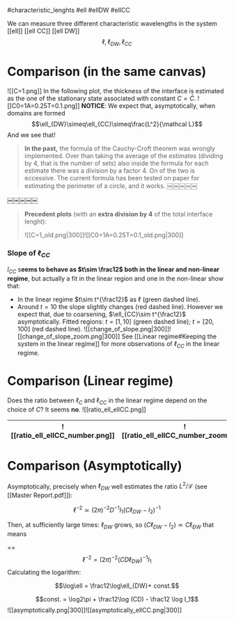 #characteristic_lenghts #ell #ellDW #ellCC

We can measure three different characteristic wavelengths in the system [[ell]] [[ell CC]] [[ell DW]]
$$\ell, \ell_{DW}, \ell_{CC}$$
# Comparison (in the same canvas)
![[C=1.png]]
In the following plot, the thickness of the interface is estimated as the one of the stationary state associated with constant $C=\bar{C}$.
![[C0=1A=0.25T=0.1.png]]
**NOTICE**: We expect that, asymptotically, when domains are formed
$$\ell_{DW}\simeq\ell_{CC}\simeq\frac{L^2}{\mathcal L}$$
And we see that!
> **In the past,** the formula of the Cauchy-Croft theorem was wrongly implemented. Over than taking the average of the estimates (dividing by 4, that is the number of sets) also inside the formula for each estimate there was a division by a factor 4. On of the two is eccessive. The current formula has been tested on paper for estimating the perimeter of a circle, and it works.
​￼￼￼￼￼

​￼￼￼￼￼
> **Precedent plots** (with an **extra division by 4** of the total interface lenght):
> 
> ![[C=1_old.png|300]]![[C0=1A=0.25T=0.1_old.png|300]]
### Slope of $\ell_{CC}$
$l_{CC}$ s**eems to behave as $t\sim \frac12$ both in the linear and non-linear regime**, but actually a fit in the linear region and one in the non-linear show that:
- In the linear regime $t\sim t^{\frac12}$ as $\ell$ (green dashed line).
- Around $t=10$ the slope slightly changes (red dashed line). However we expect that, due to coarsening, $\ell_{CC}\sim t^{\frac12}$ asymptotically.
Fitted regions: $t = [1,10]$ (green dashed line); $t = [20,100]$ (red dashed line).
![[change_of_slope.png|300]]![[change_of_slope_zoom.png|300]]
See [[Linear regime#Keeping the system in the linear regime]] for more observations of $\ell_{CC}$ in the linear regime.
# Comparison (Linear regime)
Does the ratio between $\ell_C$ and $\ell_{CC}$ in the linear regime depend on the choice of $C$?
It seems **no**.
![[ratio_ell_ellCC.png]]

| ![[ratio_ell_ellCC_number.png]] | ![[ratio_ell_ellCC_number_zoom.png]] |
| ------------------------------- | ------------------------------------ |

# Comparison (Asymptotically)

Asymptotically, precisely when $\ell_{DW}$ well estimates the ratio $L^2/\mathcal{L}$ (see [[Master Report.pdf]]):

$$\ell^{-2} \simeq (2\pi)^{-2}D^{-1}I_1(C\ell_{DW}-I_2)^{-1}$$

Then, at sufficiently large times: $\ell_{DW}$ grows, so $(C\ell_{DW}-I_2)\simeq C\ell_{ÐW}$ that means

==$$\ell^{-2} = (2\pi)^{-2}(CD\ell_{DW})^{-1} I_1$$
Calculating the logarithm:

$$\log\ell = \frac12\log\ell_{DW}+ const.$$

$$const. = \log2\pi + \frac12\log (CD) - \frac12 \log I_1$$
![[asymptotically.png|300]]![[asymptotically_ellCC.png|300]]
